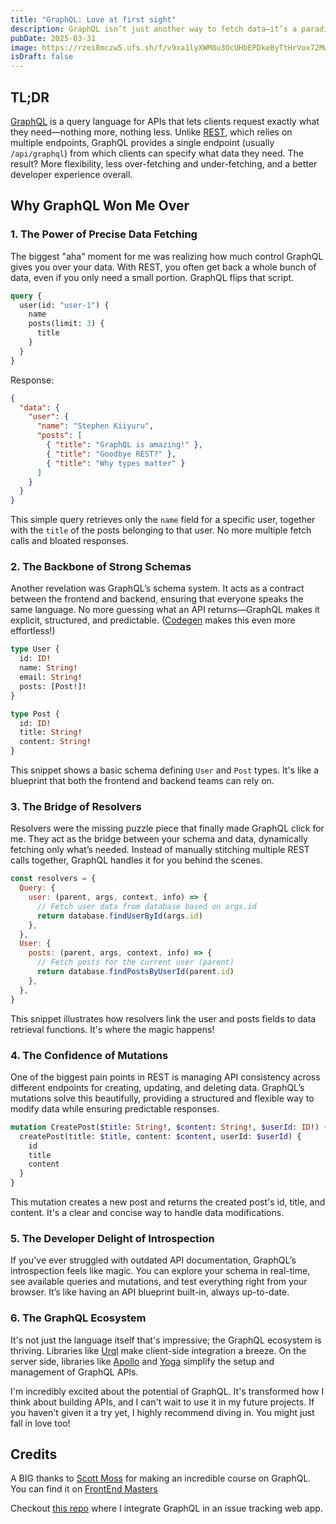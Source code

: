 ```yaml
---
title: "GraphQL: Love at first sight"
description: GraphQL isn’t just another way to fetch data—it’s a paradigm shift in API design.
pubDate: 2025-03-31
image: https://rzei8mczw5.ufs.sh/f/v9xa1lyXWM8u3OcUHbEPDkeByTtHrVox72MwN9nh4RvQFZdl
isDraft: false
---
```


## TL;DR

[GraphQL](https://graphql.org/) is a query language for APIs that lets clients request exactly what they need—nothing more, nothing less. Unlike [REST](https://www.redhat.com/en/topics/api/what-is-a-rest-api), which relies on multiple endpoints, GraphQL provides a single endpoint (usually `/api/graphql`) from which clients can specify what data they need. The result? More flexibility, less over-fetching and under-fetching, and a better developer experience overall.

## Why GraphQL Won Me Over

### 1. The Power of Precise Data Fetching

The biggest "aha" moment for me was realizing how much control GraphQL gives you over your data. With REST, you often get back a whole bunch of data, even if you only need a small portion. GraphQL flips that script.

```graphql
query {
  user(id: "user-1") {
    name
    posts(limit: 3) {
      title
    }
  }
}

```

Response:

```json
{
  "data": {
    "user": {
      "name": "Stephen Kiiyuru",
      "posts": [
        { "title": "GraphQL is amazing!" },
        { "title": "Goodbye REST?" },
        { "title": "Why types matter" }
      ]
    }
  }
}
```

This simple query retrieves only the `name` field for a specific user, together with the `title` of the posts belonging to that user. No more multiple fetch calls and bloated responses.

### 2. The Backbone of Strong Schemas

Another revelation was GraphQL’s schema system. It acts as a contract between the frontend and backend, ensuring that everyone speaks the same language. No more guessing what an API returns—GraphQL makes it explicit, structured, and predictable. ([Codegen](https://the-guild.dev/graphql/codegen) makes this even more effortless!)

```graphql
type User {
  id: ID!
  name: String!
  email: String!
  posts: [Post!]!
}

type Post {
  id: ID!
  title: String!
  content: String!
}

```

This snippet shows a basic schema defining `User` and `Post` types. It's like a blueprint that both the frontend and backend teams can rely on.

### 3. The Bridge of Resolvers

Resolvers were the missing puzzle piece that finally made GraphQL click for me. They act as the bridge between your schema and data, dynamically fetching only what’s needed. Instead of manually stitching multiple REST calls together, GraphQL handles it for you behind the scenes.

```javascript
const resolvers = {
  Query: {
    user: (parent, args, context, info) => {
      // Fetch user data from database based on args.id
      return database.findUserById(args.id)
    },
  },
  User: {
    posts: (parent, args, context, info) => {
      // Fetch posts for the current user (parent)
      return database.findPostsByUserId(parent.id)
    },
  },
}
```

This snippet illustrates how resolvers link the user and posts fields to data retrieval functions. It's where the magic happens!

### 4. The Confidence of Mutations

One of the biggest pain points in REST is managing API consistency across different endpoints for creating, updating, and deleting data. GraphQL’s mutations solve this beautifully, providing a structured and flexible way to modify data while ensuring predictable responses.

```graphql
mutation CreatePost($title: String!, $content: String!, $userId: ID!) {
  createPost(title: $title, content: $content, userId: $userId) {
    id
    title
    content
  }
}

```

This mutation creates a new post and returns the created post's id, title, and content. It's a clear and concise way to handle data modifications.

### 5. The Developer Delight of Introspection

If you've ever struggled with outdated API documentation, GraphQL’s introspection feels like magic. You can explore your schema in real-time, see available queries and mutations, and test everything right from your browser. It’s like having an API blueprint built-in, always up-to-date.

### 6. The GraphQL Ecosystem

It's not just the language itself that's impressive; the GraphQL ecosystem is thriving. Libraries like [Urql](https://commerce.nearform.com/open-source/urql/) make client-side integration a breeze. On the server side, libraries like [Apollo](https://www.apollographql.com/docs/) and [Yoga](https://the-guild.dev/graphql/yoga-server) simplify the setup and management of GraphQL APIs.

I'm incredibly excited about the potential of GraphQL. It's transformed how I think about building APIs, and I can't wait to use it in my future projects. If you haven't given it a try yet, I highly recommend diving in. You might just fall in love too!

## Credits

A BIG thanks to [Scott Moss](https://github.com/Hendrixer) for making an incredible course on GraphQL. You can find it on [FrontEnd Masters](https://frontendmasters.com/courses/server-graphql-nextjs/)

Checkout [this repo](https://github.com/skiiyuru/server-side-gql) where I integrate GraphQL in an issue tracking web app.
